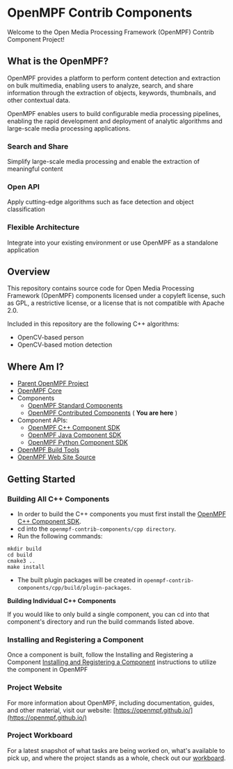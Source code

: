 # OpenMPF Contrib Components

Welcome to the Open Media Processing Framework (OpenMPF) Contrib Component Project!

## What is the OpenMPF?

OpenMPF provides a platform to perform content detection and extraction on bulk multimedia, enabling users to analyze, search, and share information through the extraction of objects, keywords, thumbnails, and other contextual data.

OpenMPF enables users to build configurable media processing pipelines, enabling the rapid development and deployment of analytic algorithms and large-scale media processing applications.

### Search and Share

Simplify large-scale media processing and enable the extraction of meaningful content

### Open API

Apply cutting-edge algorithms such as face detection and object classification

### Flexible Architecture

Integrate into your existing environment or use OpenMPF as a standalone application

## Overview

This repository contains source code for Open Media Processing Framework (OpenMPF) components licensed under a copyleft license, such as GPL, a restrictive license, or a license that is not compatible with Apache 2.0.

Included in this repository are the following C++ algorithms:
- OpenCV-based person
- OpenCV-based motion detection

## Where Am I?

- [Parent OpenMPF Project](https://github.com/openmpf/openmpf-projects)
- [OpenMPF Core](https://github.com/openmpf/openmpf)
- Components
    * [OpenMPF Standard Components](https://github.com/openmpf/openmpf-components)
    * [OpenMPF Contributed Components](https://github.com/openmpf/openmpf-contrib-components) ( **You are here** )
- Component APIs:
    * [OpenMPF C++ Component SDK](https://github.com/openmpf/openmpf-cpp-component-sdk)
    * [OpenMPF Java Component SDK](https://github.com/openmpf/openmpf-java-component-sdk)
    * [OpenMPF Python Component SDK](https://github.com/openmpf/openmpf-python-component-sdk)
- [OpenMPF Build Tools](https://github.com/openmpf/openmpf-build-tools)
- [OpenMPF Web Site Source](https://github.com/openmpf/openmpf.github.io)

## Getting Started

### Building All C++ Components

- In order to build the C++ components you must first install the  [OpenMPF C++ Component SDK](https://github.com/openmpf/openmpf-cpp-component-sdk).
- cd into the `openmpf-contrib-components/cpp directory`.
- Run the following commands:
```
mkdir build
cd build
cmake3 ..
make install
```

- The built plugin packages will be created in `openmpf-contrib-components/cpp/build/plugin-packages`.

**Building Individual C++ Components**

If you would like to only build a single component, you can cd into that component's directory and run the build commands listed above.

### Installing and Registering a Component

Once a component is built, follow the Installing and Registering a Component
[Installing and Registering a Component](https://openmpf.github.io/docs/site/Packaging-and-Registering-a-Component/#installing-and-registering-a-component)
instructions to utilize the component in OpenMPF

### Project Website

For more information about OpenMPF, including documentation, guides, and other material, visit our website: [https://openmpf.github.io/](https://openmpf.github.io/)

### Project Workboard

For a latest snapshot of what tasks are being worked on, what's available to pick up, and where the project stands as a whole, check out our [workboard](https://github.com/orgs/openmpf/projects/3).



